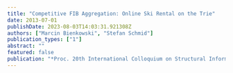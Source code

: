 ```yaml
---
title: "Competitive FIB Aggregation: Online Ski Rental on the Trie"
date: 2013-07-01
publishDate: 2023-08-03T14:03:31.921308Z
authors: ["Marcin Bienkowski", "Stefan Schmid"]
publication_types: ["1"]
abstract: ""
featured: false
publication: "*Proc. 20th International Colloquium on Structural Information and Communication Complexity (SIROCCO)*"
---
```


